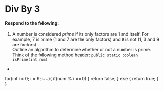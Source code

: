 # Div By 3
#### Respond to the following:

1. A number is considered *prime* if its only factors are 1 and itself. For example, 7 is prime (1 and 7 are the only factors) and 9 is not (1, 3 and 9 are factors).  
Outline an algorithm to determine whether or not a number is prime.  
Think of the following method header:
`public static boolean isPrime(int num)`

  *
  for(int i = 0; i = 9; i++){
  if(num % i == 0) {
    return false;
    }
    else {
    return true; 
    }
   }
